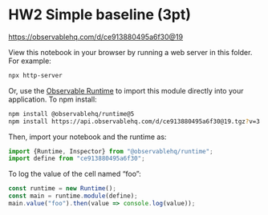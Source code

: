 # HW2 Simple baseline (3pt)

https://observablehq.com/d/ce913880495a6f30@19

View this notebook in your browser by running a web server in this folder. For
example:

~~~sh
npx http-server
~~~

Or, use the [Observable Runtime](https://github.com/observablehq/runtime) to
import this module directly into your application. To npm install:

~~~sh
npm install @observablehq/runtime@5
npm install https://api.observablehq.com/d/ce913880495a6f30@19.tgz?v=3
~~~

Then, import your notebook and the runtime as:

~~~js
import {Runtime, Inspector} from "@observablehq/runtime";
import define from "ce913880495a6f30";
~~~

To log the value of the cell named “foo”:

~~~js
const runtime = new Runtime();
const main = runtime.module(define);
main.value("foo").then(value => console.log(value));
~~~
